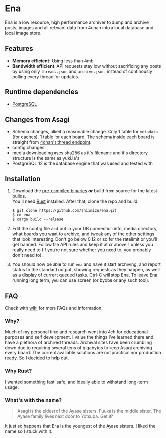 # Ena

Ena is a low resource, high performance archiver to dump and archive posts, images and all relevant data from 4chan into a local database and local image store.

## Features
* **Memory efficient:** Using less than 4mb
* **Bandwidth efficient:** API requests stay low without sacrificing any posts by using only `threads.json` and `archive.json`, instead of continously polling every thread for updates.

<!--
# Edge cases covered
* banned posts
* thread/post/file deletions
* massive threads consisting of thousands of posts
  -->
## Runtime dependencies
* [PostgreSQL](https://www.postgresql.org/download/)

## Changes from Asagi
* Schema changes, albeit a reasonable change. Only 1 table for `metadata` (for caches). 1 table for each board. The schema inside each board is straight from [4chan's thread endpoint](https://github.com/4chan/4chan-API/blob/master/pages/Threads.md).
* config changes
* media downloading uses sha256 as it's filename and it's directory structure is the same as yuki.la's
* PostgreSQL 12 is the database engine that was used and tested with

## Installation
1. Download the [pre-compiled binaries][latest-link] _**or**_ build from source for the latest builds.  
You'll need [Rust](https://www.rust-lang.org/tools/install) installed. After that, clone the repo and build.
	```console
	$ git clone https://github.com/shiimizu/ena.git
	$ cd ena
	$ cargo build --release
	```
2. Edit the config file and put in your DB connection info, media directory, what boards you want to archive, and tweak any of the other settings that look interesting. Don't go below 0.12 or so for the ratelimit or you'll get banned. Follow the API rules and keep it at or above 1 unless you really need to (If you're not sure whether you need to, you probably don't need to).

3. You should now be able to run `ena` and have it start archiving, and report status to the standard output, showing requests as they happen, as well as a display of current queued tasks. Ctrl-C will stop Ena. To leave Ena running long term, you can use screen (or byobu or any such tool).

## FAQ
Check with [wiki](https://github.com/shiimizu/ena/wiki) for more FAQs and information.

### Why?
Much of my personal time and research went into 4ch for educational purposes and self development. I value the things I've learned there and have a plethora of archived threads. Archival sites have been crumbling down due to requiring several tens of gigabytes to keep Asagi archiving every board. The current avaliable solutions are not practical nor production ready. So I decided to help out.

### Why Rust?
I wanted something fast, safe, and ideally able to withstand long-term usage.

### What's with the name?
> Asagi is the eldest of the Ayase sisters. Fuuka is the middle sister. The Ayase family lives next door to Yotsuba. Get it?

It just so happens that Ena is the youngest of the Ayase sisters. I liked the name so I stuck with it.

[latest-badge]: https://img.shields.io/badge/latest-v0.1.0-ca7f85.svg?style=flat-square
[latest-link]: https://github.com/shiimizu/ena/releases/latest
[matrix-link]: https://matrix.to/#/#bibanon-chat:matrix.org
[matrix-badge]: https://img.shields.io/badge/matrix-join-ca7f85.svg?style=flat-square
